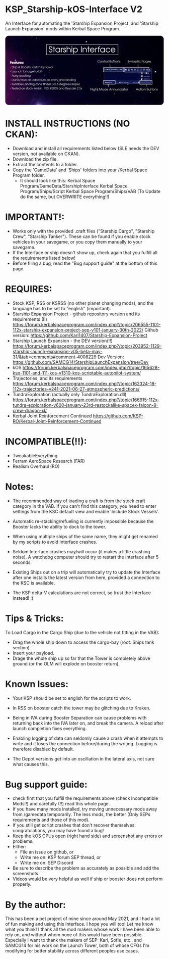# KSP_Starship-kOS-Interface V2
An Interface for automating the 'Starship Expansion Project' and 'Starship Launch Expansion' mods within Kerbal Space Program.


![Alt text](/Infographic.png)


# INSTALL INSTRUCTIONS (NO CKAN):
- Download and install all requirements listed below (SLE needs the DEV version, not available on CKAN).
- Download the zip file.
- Extract the contents to a folder.
- Copy the 'GameData' and 'Ships' folders into your /Kerbal Space Program folder.
    - It should look like this:
        Kerbal Space Program/GameData/StarshipInterface
        Kerbal Space Program/Ships/Script
        Kerbal Space Program/Ships/VAB
(To Update do the same, but OVERWRITE everything!!)


# IMPORTANT!:
- Works only with the provided .craft files ("Starship Cargo", "Starship Crew", "Starship Tanker"). These can be found if you enable stock vehicles in your savegame, or you copy them manually to your savegame.
- If the Interface or ship doesn't show up, check again that you fulfill all the requirements listed below!
- Before filing a bug, read the "Bug support guide" at the bottom of this page.

# REQUIRES:
- Stock KSP, RSS or KSRSS (no other planet changing mods), and the language has to be set to "english" (important).
- Starship Expansion Project - github repository version and its requirements (!!)
    https://forum.kerbalspaceprogram.com/index.php?/topic/206555-1101-112x-starship-expansion-project-sep-v101-january-30th-2022/
    Github version: https://github.com/Kari1407/Starship-Expansion-Project
- Starship Launch Expansion - the DEV version(!!)
    https://forum.kerbalspaceprogram.com/index.php?/topic/203952-1129-starship-launch-expansion-v05-beta-may-31/&tab=comments#comment-4008229
    Dev Version: https://github.com/SAMCG14/StarshipLaunchExpansion/tree/Dev
- kOS
    https://forum.kerbalspaceprogram.com/index.php?/topic/165628-ksp-1101-and-111-kos-v1310-kos-scriptable-autopilot-system/
- Trajectories, and its requirements
    https://forum.kerbalspaceprogram.com/index.php?/topic/162324-18-112x-trajectories-v241-2021-06-27-atmospheric-predictions/
- TundraExploration (actually only TundraExploration.dll)
    https://forum.kerbalspaceprogram.com/index.php?/topic/166915-112x-tundra-exploration-v600-january-23rd-restockalike-spacex-falcon-9-crew-dragon-xl/
- Kerbal Joint Reinforcement Continued
    https://github.com/KSP-RO/Kerbal-Joint-Reinforcement-Continued

# INCOMPATIBLE(!!):
- TweakableEverything
- Ferram AeroSpace Research (FAR)
- Realism Overhaul (RO)


# Notes:
- The recommended way of loading a craft is from the stock craft category in the VAB. If you can't find this category, you need to enter settings from the KSC default view and enable 'Include Stock Vessels'.

- Automatic re-stacking/refueling is currently impossible because the Booster lacks the ability to dock to the tower.

- When using multiple ships of the same name, they might get renamed by my scripts to avoid Interface crashes.

- Seldom Interface crashes may/will occur (it makes a little crashing noise). A watchdog computer should try to restart the Interface after 5 seconds.

- Existing Ships out on a trip will automatically try to update the Interface after one installs the latest version from here, provided a connection to the KSC is available.

- The KSP delta-V calculations are not correct, so trust the Interface instead! :)



# Tips & Tricks:
To Load Cargo in the Cargo Ship (due to the vehicle not fitting in the VAB):

- Drag the whole ship down to access the cargo-bay (root: Ships tank section).
- Insert your payload.
- Drage the whole ship up so far that the Tower is completely above ground (or the OLM will explode on booster return).



# Known Issues:
- Your KSP should be set to english for the scripts to work.

- In RSS on booster catch the tower may be glitching due to Kraken.

- Being in IVA during Booster Separation can cause problems with returning back into the IVA later on, and break the camera. A reload after launch completion fixes everything.

- Enabling logging of data can seldomly cause a crash when it attempts to write and it loses the connection before/during the writing. Logging is therefore disabled by default.

- The Depot versions get into an oscillation in the lateral axis, not sure what causes this.



# Bug support guide:
- check first that you fulfill the requirements above (check Incompatible Mods!!) and carefully (!!) read this whole page.
- If you have many mods installed, try moving unnecessary mods away from /gamedata temporarily. The less mods, the better (Only SEPs requirements and those of this mod).
- If you still get script crashes that don't recover themselves: congratulations, you may have found a bug!
- Keep the kOS CPUs open (right hand side) and screenshot any errors or problems.
- Either:
    - File an issue on github, or
    - Write me on: KSP forum SEP thread, or
    - Write me on: SEP Discord
- Be sure to describe the problem as accurately as possible and add the screenshots.
- Videos would be very helpful as well if ship or booster does not perform properly.



# By the author:
This has been a pet project of mine since around May 2021, and I had a lot of fun making and using this Interface. I hope you will too! Let me know what you think! I thank all the mod makers whose work I have been able to rely on, and without whom none of this would have been possible. Especially I want to thank the makers of SEP: Kari, Sofie, etc.. and SAMCG14 for his work on the Launch Tower, both of whose CFGs I'm modifying for better stability across different peoples use cases.
